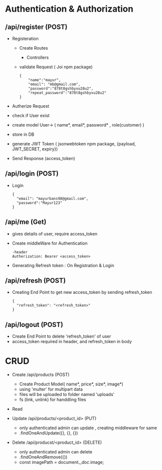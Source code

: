 # Authentication & Authorization

## /api/register (POST)

- Registeration

  - Create Routes
    - Controllers
  - validate Request ( Joi npm package)

    ```
    {
        "name":"mayur",
        "email": "mb@gmail.com",
        "password":"878t8gshbyxu28u2",
        "repeat_password":"878t8gshbyxu28u2"
    }
    ```

- Autherize Request
- check if User exist
- create model
  User-> ( name*, email*, password\* , role(customer) )
- store in DB
- generate JWT Token ( jsonwebtoken npm package, {payload, JWT_SECRET, expiry})
- Send Response (access_token)

## /api/login (POST)

- Login
  ```
  {
    "email": "mayurbans98@gmail.com",
    "password":"Mayur123"
  }
  ```

## /api/me (Get)

- gives details of user, require access_token
- Create middleWare for Authentication

  ```
  -header
  Autherization: Bearer <access_token>
  ```

- Generating Refresh token
  : On Registration & Login

## /api/refresh (POST)

- Creating End Point to get new access_token by sending refresh_token

  ```
  {
    "refresh_token": "<refresh_token>"
  }
  ```

## /api/logout (POST)

- Create End Point to delete 'refresh_token' of user
- access_token required in header, and refresh_token in body

# CRUD

- Create /api/products (POST)

  - Create Product Model( name*, price*, size*, image*)
  - using 'multer' for multipart data
  - files will be uploaded to folder named 'uploads'
  - fs (link, unlink) for handdling files

- Read
- Update /api/products/<product_id> (PUT)

  - only authenticated admin can update , creating middleware for same
  - .findOneAndUpdate({}, {}, {})

- Delete /api/producst/<product_id> (DELETE)
  - only authenticated admin can delete
  - .findOneAndRemove({})
  - const imagePath = document._\_doc_.image;
